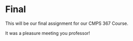 # Final

This will be our final assignment for our CMPS 367 Course.

It was a pleasure meeting you professor!
